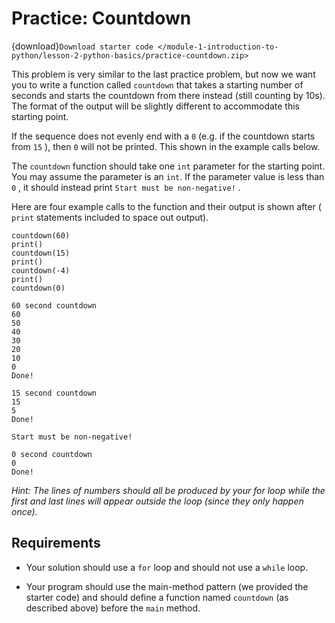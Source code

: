 # <i class="fas fa-laptop fa-fw"></i> Practice: Countdown

{download}`Download starter code </module-1-introduction-to-python/lesson-2-python-basics/practice-countdown.zip>`

This problem is very similar to the last practice problem, but now we want you to write a function called `countdown` that takes a starting number of seconds and starts the countdown from there instead (still counting by 10s). The format of the output will be slightly different to accommodate this starting point.

If the sequence does not evenly end with a `0` (e.g. if the countdown starts from `15` ), then `0` will not be printed. This shown in the example calls below.

The `countdown` function should take one `int` parameter for the starting point. You may assume the parameter is an `int`. If the parameter value is less than `0` , it should instead print `Start must be non-negative!` .

Here are four example calls to the function and their output is shown after ( `print` statements included to space out output).

```{snippet}
countdown(60)
print()
countdown(15)
print()
countdown(-4)
print()
countdown(0)
```

```text
60 second countdown
60
50
40
30
20
10
0
Done!

15 second countdown
15
5
Done!

Start must be non-negative!

0 second countdown
0
Done!
```

_Hint: The lines of numbers should all be produced by your for loop while the first and last lines will appear outside the loop (since they only happen once)._

## Requirements

- Your solution should use a `for` loop and should not use a `while` loop.

- Your program should use the main-method pattern (we provided the starter code) and should define a function named `countdown` (as described above) before the `main` method.
